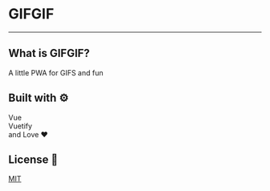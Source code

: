 # GIFGIF

---

## What is GIFGIF?

A little PWA for GIFS and fun

## Built with ⚙️

 Vue  
 Vuetify  
 and Love ❤️

## License 📜

[MIT](LICENSE.md)
